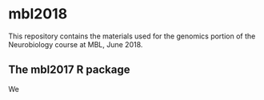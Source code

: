 # mbl2018

This repository contains the materials used for the genomics portion of the
Neurobiology course at MBL, June 2018.

## The mbl2017 R package

We 